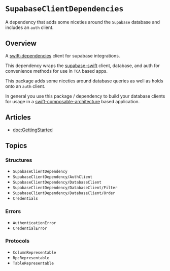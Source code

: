 # ``SupabaseClientDependencies``


A dependency that adds some niceties around the `Supabase` database and includes an `auth` client.

## Overview

A [swift-dependencies](https://github.com/pointfreeco/swift-dependencies) client for supabase integrations.

This dependency wraps the [supabase-swift](https://github.com/supabase-community/supabase-swift) client,
database, and auth for convenience methods for use in `TCA` based apps.

This package adds some niceties around database queries as well as holds onto an `auth` client.

In general you use this package / dependency to build your database clients for usage in a
 [swift-composable-architecture](https://github.com/pointfreeco/swift-composable-architecture) based application.


## Articles

- <doc:GettingStarted>

## Topics

### Structures

- ``SupabaseClientDependency``
- ``SupabaseClientDependency/AuthClient``
- ``SupabaseClientDependency/DatabaseClient``
- ``SupabaseClientDependency/DatabaseClient/Filter``
- ``SupabaseClientDependency/DatabaseClient/Order``
- ``Credentials``

### Errors
-  ``AuthenticationError``
- ``CredentialError``

### Protocols

- ``ColumnRepresentable``
- ``RpcRepresentable``
- ``TableRepresentable``

